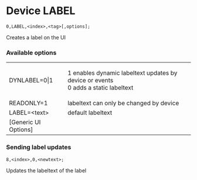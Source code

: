 # Device LABEL

`0,LABEL,<index>,<tag>[,options];`

Creates a label on the UI

### Available options

|                       |                                                                                             |   |
| --------------------- | ------------------------------------------------------------------------------------------- | - |
| DYNLABEL=0\|1         | <p>1 enables dynamic labeltext updates by device or events<br>0 adds a static labeltext</p> |   |
| READONLY=1            | labeltext can only be changed by device                                                     |   |
| LABEL=\<text>         | default labeltext                                                                           |   |
| \[Generic UI Options] |                                                                                             |   |

### Sending label updates

`8,<index>,0,<newtext>;`

Updates the labeltext of the label
